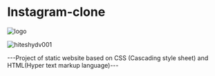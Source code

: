 # Instagram-clone
![logo](https://user-images.githubusercontent.com/114931638/209989717-241d5fb5-e362-4077-87bc-929e910f831f.png)
<p align="left"> <img src="https://komarev.com/ghpvc/?username=hiteshydv001&label=Profile%20views&color=0e75b6&style=flat" alt="hiteshydv001" /> </p>

---Project of static website based on CSS (Cascading style sheet) and HTML(Hyper text markup language)---
